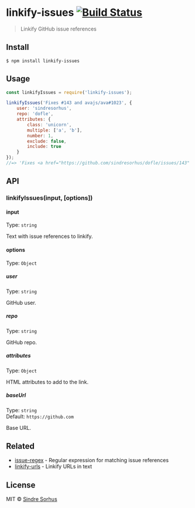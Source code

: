 # linkify-issues [![Build Status](https://travis-ci.org/sindresorhus/linkify-issues.svg?branch=master)](https://travis-ci.org/sindresorhus/linkify-issues)

> Linkify GitHub issue references


## Install

```
$ npm install linkify-issues
```


## Usage

```js
const linkifyIssues = require('linkify-issues');

linkifyIssues('Fixes #143 and avajs/ava#1023', {
	user: 'sindresorhus',
	repo: 'dofle',
	attributes: {
		class: 'unicorn',
		multiple: ['a', 'b'],
		number: 1,
		exclude: false,
		include: true
	}
});
//=> 'Fixes <a href="https://github.com/sindresorhus/dofle/issues/143" class="unicorn" multiple="a b" number="1" include>#143</a> and <a href="https://github.com/avajs/ava/issues/1023" class="unicorn" multiple="a b" number="1" include>avajs/ava#1023</a>'
```


## API

### linkifyIssues(input, [options])

#### input

Type: `string`

Text with issue references to linkify.

#### options

Type: `Object`

##### user

Type: `string`

GitHub user.

##### repo

Type: `string`

GitHub repo.

##### attributes

Type: `Object`

HTML attributes to add to the link.

##### baseUrl

Type: `string`<br>
Default: `https://github.com`

Base URL.


## Related

- [issue-regex](https://github.com/sindresorhus/issue-regex) - Regular expression for matching issue references
- [linkify-urls](https://github.com/sindresorhus/linkify-urls) - Linkify URLs in text


## License

MIT © [Sindre Sorhus](https://sindresorhus.com)
